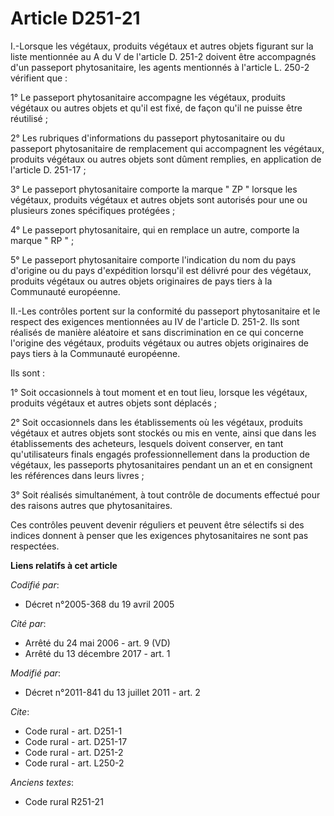 # Article D251-21

I.-Lorsque les végétaux, produits végétaux et autres objets figurant sur la liste mentionnée au A du V de l'article D. 251-2
doivent être accompagnés d'un passeport phytosanitaire, les agents mentionnés à l'article L. 250-2 vérifient que : 

1° Le passeport phytosanitaire accompagne les végétaux, produits végétaux ou autres objets et qu'il est fixé, de façon qu'il
ne puisse être réutilisé ; 

2° Les rubriques d'informations du passeport phytosanitaire ou du passeport phytosanitaire de remplacement qui accompagnent
les végétaux, produits végétaux ou autres objets sont dûment remplies, en application de l'article D. 251-17 ; 

3° Le passeport phytosanitaire comporte la marque " ZP " lorsque les végétaux, produits végétaux et autres objets sont
autorisés pour une ou plusieurs zones spécifiques protégées ; 

4° Le passeport phytosanitaire, qui en remplace un autre, comporte la marque " RP " ; 

5° Le passeport phytosanitaire comporte l'indication du nom du pays d'origine ou du pays d'expédition lorsqu'il est délivré
pour des végétaux, produits végétaux ou autres objets originaires de pays tiers à la Communauté européenne. 

II.-Les contrôles portent sur la conformité du passeport phytosanitaire et le respect des exigences mentionnées au IV de
l'article D. 251-2. Ils sont réalisés de manière aléatoire et sans discrimination en ce qui concerne l'origine des végétaux,
produits végétaux ou autres objets originaires de pays tiers à la Communauté européenne. 

Ils sont : 

1° Soit occasionnels à tout moment et en tout lieu, lorsque les végétaux, produits végétaux et autres objets sont déplacés ; 

2° Soit occasionnels dans les établissements où les végétaux, produits végétaux et autres objets sont stockés ou mis en
vente, ainsi que dans les établissements des acheteurs, lesquels doivent conserver, en tant qu'utilisateurs finals engagés
professionnellement dans la production de végétaux, les passeports phytosanitaires pendant un an et en consignent les
références dans leurs livres ; 

3° Soit réalisés simultanément, à tout contrôle de documents effectué pour des raisons autres que phytosanitaires. 

Ces contrôles peuvent devenir réguliers et peuvent être sélectifs si des indices donnent à penser que les exigences
phytosanitaires ne sont pas respectées.

**Liens relatifs à cet article**

_Codifié par_:

  - Décret n°2005-368 du 19 avril 2005

_Cité par_:

  - Arrêté du 24 mai 2006 - art. 9 (VD)
  - Arrêté du 13 décembre 2017 - art. 1

_Modifié par_:

  - Décret n°2011-841 du 13 juillet 2011 - art. 2

_Cite_:

  - Code rural - art. D251-1
  - Code rural - art. D251-17
  - Code rural - art. D251-2
  - Code rural - art. L250-2

_Anciens textes_:

  - Code rural R251-21
